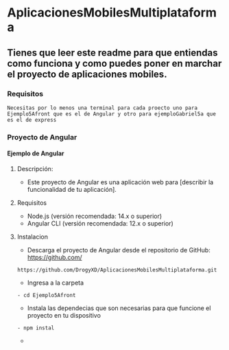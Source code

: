 # AplicacionesMobilesMultiplataforma

## Tienes que leer este readme para que entiendas como funciona y como puedes poner en marchar el proyecto de aplicaciones mobiles.

### Requisitos
    Necesitas por lo menos una terminal para cada proecto uno para Ejemplo5Afront que es el de Angular y otro para ejemploGabriel5a que es el de express

### Proyecto de Angular

#### Ejemplo de Angular

1. Descripción:
    - Este proyecto de Angular es una aplicación web para [describir la funcionalidad de tu aplicación].

2. Requisitos
    - Node.js (versión recomendada: 14.x o superior)
    - Angular CLI (versión recomendada: 12.x o superior)

3. Instalacion
    - Descarga el proyecto de Angular desde el repositorio de GitHub: https://github.com/
    ````
    https://github.com/DrogyXD/AplicacionesMobilesMultiplataforma.git
    ````
    - Ingresa a la carpeta
    ````
    - cd Ejemplo5Afront
    ````
    - Instala las dependecias que son necesarias para que funcione el proyecto en tu dispositivo
    ````
    - npm instal   
    ````
    -
